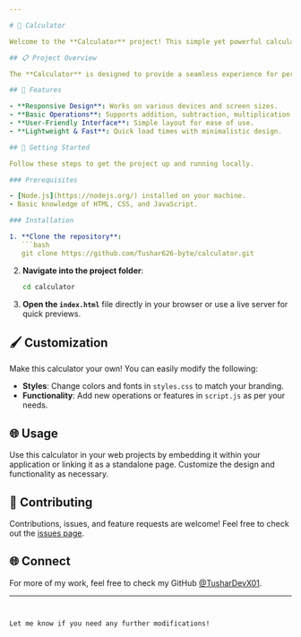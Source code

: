 ```yaml
---

# 🧮 Calculator

Welcome to the **Calculator** project! This simple yet powerful calculator allows users to perform basic arithmetic operations with a user-friendly interface and responsive design.

## 📋 Project Overview

The **Calculator** is designed to provide a seamless experience for performing mathematical calculations. It supports basic operations such as addition, subtraction, multiplication, and division. The calculator is easy to use and can be integrated into any web application.

## 🌟 Features

- **Responsive Design**: Works on various devices and screen sizes.
- **Basic Operations**: Supports addition, subtraction, multiplication, and division.
- **User-Friendly Interface**: Simple layout for ease of use.
- **Lightweight & Fast**: Quick load times with minimalistic design.

## 🚀 Getting Started

Follow these steps to get the project up and running locally.

### Prerequisites

- [Node.js](https://nodejs.org/) installed on your machine.
- Basic knowledge of HTML, CSS, and JavaScript.

### Installation

1. **Clone the repository**:
   ```bash
   git clone https://github.com/Tushar626-byte/calculator.git
   ```
2. **Navigate into the project folder**:
   ```bash
   cd calculator
   ```
3. **Open the `index.html`** file directly in your browser or use a live server for quick previews.

## 🖌️ Customization

Make this calculator your own! You can easily modify the following:

- **Styles**: Change colors and fonts in `styles.css` to match your branding.
- **Functionality**: Add new operations or features in `script.js` as per your needs.

## 🌐 Usage

Use this calculator in your web projects by embedding it within your application or linking it as a standalone page. Customize the design and functionality as necessary.

## 🤝 Contributing

Contributions, issues, and feature requests are welcome! Feel free to check out the [issues page](https://github.com/TusharDevX01/calculator/issues).

## 🌐 Connect

For more of my work, feel free to check my GitHub [@TusharDevX01](https://github.com/TusharDevX01).

---
```


Let me know if you need any further modifications!

